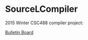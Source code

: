 # SourceLCompiler
2015 Winter CSC488 compiler project:

[Bulletin Board](https://csc.cdf.toronto.edu/mybb/forumdisplay.php?fid=388) 

